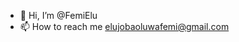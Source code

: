 - 👋 Hi, I’m @FemiElu
- 📫 How to reach me elujobaoluwafemi@gmail.com

<!---
FemiElu/FemiElu is a ✨ special ✨ repository because its `README.md` (this file) appears on your GitHub profile.
You can click the Preview link to take a look at your changes.
--->
